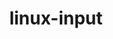 ---
parent_project: linux
permalink: /engineering/projects/linux/linux-input/
project_link_name: linux-input
project_url: http://git.kernel.org/?p=linux/kernel/git/dtor/input.git;a=commit;h=
statsAvailable: 'true'
title: linux-input
---
